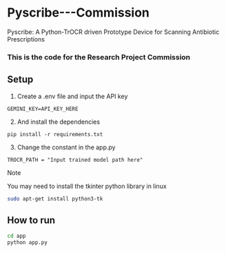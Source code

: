 # Pyscribe---Commission

Pyscribe: A Python-TrOCR driven Prototype Device for Scanning Antibiotic Prescriptions

### This is the code for the Research Project Commission

## Setup

1. Create a .env file and input the API key

```
GEMINI_KEY=API_KEY_HERE
```

2. And install the dependencies

```
pip install -r requirements.txt
```

3. Change the constant in the app.py

```
TROCR_PATH = "Input trained model path here"
```

> [!NOTE]  
> You may need to install the tkinter python library in linux

```bash
sudo apt-get install python3-tk
```

## How to run

```bash
cd app
python app.py
```
